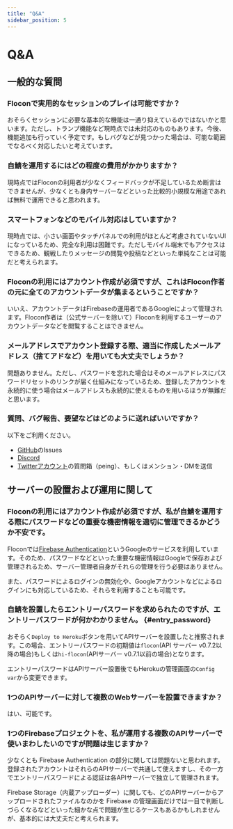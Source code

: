 ```yaml
---
title: "Q&A"
sidebar_position: 5
---
```


# Q&A

## 一般的な質問

### Floconで実用的なセッションのプレイは可能ですか？

おそらくセッションに必要な基本的な機能は一通り抑えているのではないかと思います。ただし、トランプ機能など現時点では未対応のものもあります。今後、機能追加も行っていく予定です。もしバグなどが見つかった場合は、可能な範囲でなるべく対応したいと考えています。

### 自鯖を運用するにはどの程度の費用がかかりますか？

現時点ではFloconの利用者が少なくフィードバックが不足しているため断言はできませんが、少なくとも身内サーバーなどといった比較的小規模な用途であれば無料で運用できると思われます。

### スマートフォンなどのモバイル対応はしていますか？

現時点では、小さい画面やタッチパネルでの利用がほとんど考慮されていないUIになっているため、完全な利用は困難です。ただしモバイル端末でもアクセスはできるため、観戦したりメッセージの閲覧や投稿などといった単純なことは可能だと考えられます。

### Floconの利用にはアカウント作成が必須ですが、これはFlocon作者の元に全てのアカウントデータが集まるということですか？

いいえ、アカウントデータはFirebaseの運用者であるGoogleによって管理されます。Flocon作者は（公式サーバーを除いて）Floconを利用するユーザーのアカウントデータなどを閲覧することはできません。

### メールアドレスでアカウント登録する際、適当に作成したメールアドレス（捨てアドなど）を用いても大丈夫でしょうか？

問題ありません。ただし、パスワードを忘れた場合はそのメールアドレスにパスワードリセットのリンクが届く仕組みになっているため、登録したアカウントを永続的に使う場合はメールアドレスも永続的に使えるものを用いるほうが無難だと思います。

### 質問、バグ報告、要望などはどのように送ればいいですか？

以下をご利用ください。

- [GitHub](https://github.com/flocon-trpg/servers)のIssues
- [Discord](http://discord.gg/cy3vhmU6Tx)
- [Twitterアカウント](https://twitter.com/flocon_trpg)の質問箱（peing）、もしくはメンション・DMを送信

## サーバーの設置および運用に関して

### Floconの利用にはアカウント作成が必須ですが、私が自鯖を運用する際にパスワードなどの重要な機密情報を適切に管理できるかどうか不安です。

Floconでは[Firebase Authentication](https://firebase.google.com/?hl=ja)というGoogleのサービスを利用しています。そのため、パスワードなどといった重要な機密情報はGoogleで保存および管理されるため、サーバー管理者自身がそれらの管理を行う必要はありません。

また、パスワードによるログインの無効化や、Googleアカウントなどによるログインにも対応しているため、それらを利用することも可能です。

### 自鯖を設置したらエントリーパスワードを求められたのですが、エントリーパスワードが何かわかりません。 {#entry_password}

おそらく`Deploy to Heroku`ボタンを用いてAPIサーバーを設置したと推察されます。この場合、エントリーパスワードの初期値は`flocon`(API サーバー v0.7.2以降の場合)もしくは`hi-flocon`(APIサーバー v0.7.1以前の場合)となります。

エントリーパスワードはAPIサーバー設置後でもHerokuの管理画面の`Config var`から変更できます。

### 1つのAPIサーバーに対して複数のWebサーバーを設置できますか？

はい、可能です。

### 1つのFirebaseプロジェクトを、私が運用する複数のAPIサーバーで使いまわしたいのですが問題は生じますか？

少なくとも Firebase Authentication の部分に関しては問題ないと思われます。登録されたアカウントはそれらのAPIサーバーで共通して使えますし、その一方でエントリーパスワードによる認証は各APIサーバーで独立して管理されます。

Firebase Storage（内蔵アップローダー）に関しても、どのAPIサーバーからアップロードされたファイルなのかを Firebase の管理画面だけでは一目で判断しづらくなるなどといった細かな点で問題が生じるケースもあるかもしれませんが、基本的には大丈夫だと考えられます。
